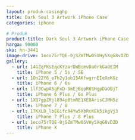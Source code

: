 ```yaml
---
layout: produk-casinghp
title: Dark Soul 3 Artwork iPhone Case
categories: iphone

# Produk
product-title: Dark Soul 3 Artwork iPhone Case
harga: 90000
sku: hn-3441
image-drive: 1eco75rTQE-0jSZmTMw0SVHy5XqG8vDZD
gallery:
  - url: 14GZqYKsEqcKYzarDWBcmvDa0rkGaOEIM
    title: iPhone 5 / 5s / SE
  - url: 1On22Y6_eTh2y1ob15AKfwgrnEIeXeKGz
    title: iPhone 6 / 6s
  - url: 1lf3CwpASgFxD-SmEjBqpRU1HgpDaOBjT
    title: iPhone 6 Plus / 6s Plus
  - url: 1XQ7gpZRjl894pBtmRE1XE8ArisCJMN5z
    title: iPhone 7 / 8
  - url: 17KXLD_lbEGifc94Yw5XbRcKEk5ikgVj3
    title: iPhone 7 Plus / 8 Plus
  - url: 1eco75rTQE-0jSZmTMw0SVHy5XqG8vDZD
    title: iPhone X
---
```


